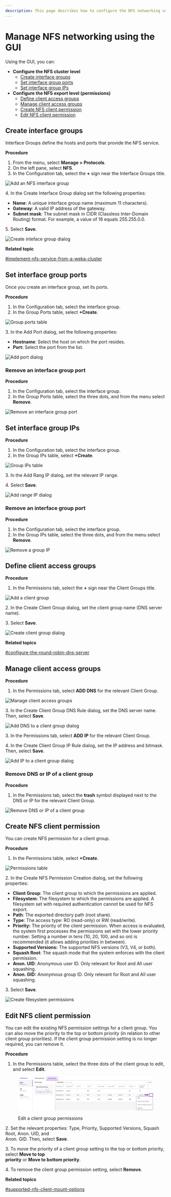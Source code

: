```yaml
---
description: This page describes how to configure the NFS networking using the GUI.
---
```


# Manage NFS networking using the GUI

Using the GUI, you can:

* **Configure the NFS cluster level**
  * [Create interface groups](nfs-support.md#create-interface-groups)
  * [Set interface group ports](nfs-support.md#set-interface-group-ports)
  * [Set interface group IPs](nfs-support.md#set-interface-group-ips)
* **Configure the NFS export level (permissions)**
  * [Define client access groups](nfs-support.md#define-client-access-groups)
  * [Manage client access groups](nfs-support.md#manage-client-access-groups)
  * [Create NFS client permission](nfs-support.md#create-nfs-client-permission)
  * [Edit NFS client permission](nfs-support.md#edit-nfs-client-permission)

## Create interface groups <a href="#create-interface-groups" id="create-interface-groups"></a>

Interface Groups define the hosts and ports that provide the NFS service.

**Procedure**

1. From the menu, select **Manage > Protocols**.
2. On the left pane, select **NFS**.
3. In the Configuration tab, select the **+** sign near the Interface Groups title.&#x20;

![Add an NFS interface group](../../.gitbook/assets/wmng\_add\_nfs\_group\_add.png)

4\. In the Create Interface Group dialog set the following properties:

* **Name**: A unique interface group name (maximum 11 characters).
* **Gateway**: A valid IP address of the gateway.
* **Subnet mask**: The subnet mask in CIDR (Classless Inter-Domain Routing) format. For example, a value of 16 equals 255.255.0.0.

5\. Select **Save**.

![Create inteface group dialog](../../.gitbook/assets/wmng\_add\_nfs\_group\_dialog.png)

**Related topic**

[#implement-nfs-service-from-a-weka-cluster](./#implement-nfs-service-from-a-weka-cluster "mention")

## Set interface group ports

Once you create an interface group, set its ports.

**Procedure**

1. In the Configuration tab, select the interface group.
2. In the Group Ports table, select **+Create**.

![Group ports table](../../.gitbook/assets/wmng\_add\_nfs\_group\_ports\_add.png)

3\. In the Add Port dialog, set the following properties:

* **Hostname**: Select the host on which the port resides.
* **Port:** Select the port from the list.

![Add port dialog](../../.gitbook/assets/wmng\_add\_nfs\_group\_ports\_dialog.png)

### Remove an interface group port

**Procedure**

1. In the Configuration tab, select the interface group.
2. In the Group Ports table, select the three dots, and from the menu select **Remove**.&#x20;

![Remove an interface group port](../../.gitbook/assets/wmng\_add\_nfs\_group\_ports\_remove.png)

## **Set interface group IPs**

**Procedure**

1. In the Configuration tab, select the interface group.
2. In the Group IPs table, select **+Create**.

![Group IPs table](../../.gitbook/assets/wmng\_add\_nfs\_group\_ips\_add.png)

3\. In the Add Rang IP dialog, set the relevant IP range.

4\. Select **Save**.

![Add range IP dialog](../../.gitbook/assets/wmng\_add\_nfs\_group\_ips\_dialog.png)

### Remove an interface group port

**Procedure**

1. In the Configuration tab, select the interface group.
2. In the Group IPs table, select the three dots, and from the menu select **Remove**.&#x20;

![Remove a group IP](../../.gitbook/assets/wmng\_add\_nfs\_group\_ip\_remove.png)

## Define client access groups <a href="#define-client-access-groups" id="define-client-access-groups"></a>

**Procedure**

1. In the Permissions tab, select the **+** sign near the Client Groups title.

![Add a client group](../../.gitbook/assets/wmng\_add\_nfs\_client\_group\_add.png)

2\. In the Create Client Group dialog, set the client group name (DNS server name).

3\. Select **Save**.&#x20;

![Create client group dialog](../../.gitbook/assets/wmng\_add\_nfs\_client\_group\_dialog.png)

**Related topics**

[#configure-the-round-robin-dns-server](./#configure-the-round-robin-dns-server "mention")

## Manage client access groups <a href="#manage-client-access-groups" id="manage-client-access-groups"></a>

**Procedure**

1. In the Permissions tab, select **ADD DNS** for the relevant Client Group.

![Manage client access groups](../../.gitbook/assets/wmng\_add\_nfs\_client\_group\_dns-ip-buttons.png)

3\. In the Create Client Group DNS Rule dialog, set the DNS server name. Then, select **Save**.

![Add DNS to a client group dialog](../../.gitbook/assets/wmng\_add\_nfs\_client\_group\_dns\_rule.png)

3\. In the Permissions tab, select **ADD IP** for the relevant Client Group.

4\. In the Create Client Group IP Rule dialog, set the IP address and bitmask. Then, select **Save**.

![Add IP to a client group dialog](../../.gitbook/assets/wmng\_add\_nfs\_client\_group\_ip\_rule.png)

### Remove DNS or IP of a client group

**Procedure**

1. In the Permissions tab, select the **trash** symbol displayed next to the DNS or IP for the relevant Client Group.

![Remove DNS or IP of a client group](<../../.gitbook/assets/wmng\_add\_nfs\_group\_ip\_remove (1).png>)

## Create NFS client permission <a href="#create-nfs-client-permission" id="create-nfs-client-permission"></a>

You can create NFS permission for a client group.

**Procedure**

1. In the Permissions table, select **+Create**.

![Permissions table](../../.gitbook/assets/wmng\_add\_NFS\_client\_permissions.png)

2\. In the Create NFS Permission Creation dialog, set the following properties:

* **Client Group**: The client group to which the permissions are applied.
* **Filesystem**: The filesystem to which the permissions are applied. A filesystem set with required authentication cannot be used for NFS export.
* **Path**: The exported directory path (root share).
* **Type**: The access type: RO (read-only) or RW (read/write).
* **Priority:** The priority of the client permission. When access is evaluated, the system first processes the permissions set with the lower priority number. Setting a number in tens (10, 20, 100, and so on) is recommended (it allows adding priorities in between).
* **Supported Versions:** The supported NFS versions (V3, V4, or both).
* **Squash Root**: The squash mode that the system enforces with the client permission.
* **Anon. UID**: Anonymous user ID. Only relevant for Root and All user squashing.
* **Anon. GID:** Anonymous group ID. Only relevant for Root and All user squashing.

3\. Select **Save**.

![Create filesystem permissions](../../.gitbook/assets/wmng\_add\_fs\_permission.png)

## Edit NFS client permission <a href="#edit-nfs-client-permission" id="edit-nfs-client-permission"></a>

You can edit the existing NFS permission settings for a client group.  You can also move the priority to the top or bottom priority (in relation to other client group priorities). If the client group permission setting is no longer required, you can remove it.

**Procedure**

1. In the Permissions table, select the three dots of the client group to edit, and select **Edit**.

<figure><img src="../../.gitbook/assets/wmng_edit_nfs_permission.png" alt=""><figcaption><p>Edit a client group permissions</p></figcaption></figure>

2\. Set the relevant properties: Type, Priority, Supported Versions, Squash Root, Anon. UID, and\
&#x20;    Anon. GID. Then, select **Save**.

3\. To move the priority of a client group setting to the top or bottom priority, select **Move to top**\
&#x20;     **priority** or **Move to bottom priority**.

4\. To remove the client group permission setting, select **Remove**.



**Related topics**

[#supported-nfs-client-mount-options](./#supported-nfs-client-mount-options "mention")
